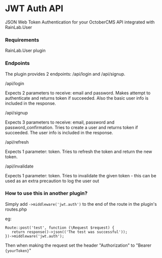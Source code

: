 # JWT Auth API

JSON Web Token Authentication for your OctoberCMS API integrated with RainLab.User

### Requirements

RainLab.User plugin

### Endpoints 

The plugin provides 2 endpoints: /api/login and /api/signup.

/api/login

Expects 2 parameters to receive: email and password. Makes attempt to authenticate and returns token if succeeded. Also the basic user info is included in the response.

/api/signup

Expects 3 parameters to receive: email, password and password_confirmation. Tries to create a user and returns token if succeeded. The user info is included in the response.

/api/refresh

Expects 1 parameter: token. Tries to refresh the token and return the new token.

/api/invalidate

Expects 1 parameter: token. Tries to invalidate the given token - this can be used as an extra precaution to log the user out

### How to use this in another plugin?

Simply add `->middleware('jwt.auth')` to the end of the route in the plugin's routes.php

eg: 
```
Route::post('test', function (\Request $request) {
   return response()->json(('The test was successful'));
})->middleware('jwt.auth');
```

Then when making the request set the header "Authorization" to "Bearer `{yourToken}`"